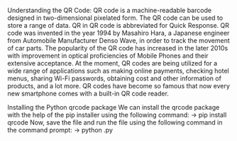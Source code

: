 Understanding the QR Code:
QR code is a machine-readable barcode designed in two-dimensional pixelated form.
The QR code can be used to store a range of data.
QR in QR code is abbreviated for Quick Response.
QR code was invented in the year 1994 by Masahiro Hara, a Japanese engineer from Automobile Manufacturer Denso Wave, in order to track the movement of car parts.
The popularity of the QR code has increased in the later 2010s with improvement in optical proficiencies of Mobile Phones and their extensive acceptance.
At the moment, QR codes are being utilized for a wide range of applications such as making online payments, checking hotel menus, sharing Wi-Fi passwords, obtaining cost and other information of products, and a lot more.
QR codes have become so famous that now every new smartphone comes with a built-in QR code reader.

Installing the Python qrcode package
We can install the qrcode package with the help of the pip installer using the following command:
    ->  pip install qrcode 
Now, save the file and run the file using the following command in the command prompt:
    ->  python <file-name>.py  
